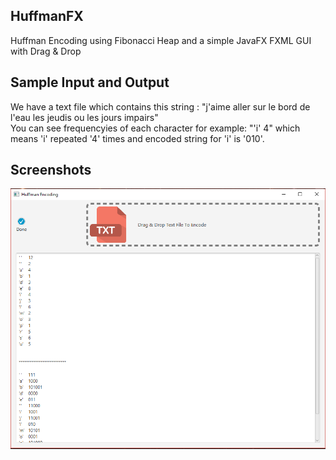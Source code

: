 ## HuffmanFX
Huffman Encoding using Fibonacci Heap and a simple JavaFX FXML GUI with Drag &amp; Drop

## Sample Input and Output
We have a text file which contains this string : "j'aime aller sur le bord de l'eau les jeudis ou les jours impairs"</br>
You can see frequencyies of each character for example: "'i'	4" which means 'i' repeated '4' times
and encoded string for 'i' is '010'.

## Screenshots
![screenshot](https://raw.githubusercontent.com/mhrimaz/HuffmanFX/master/Capture.PNG)
